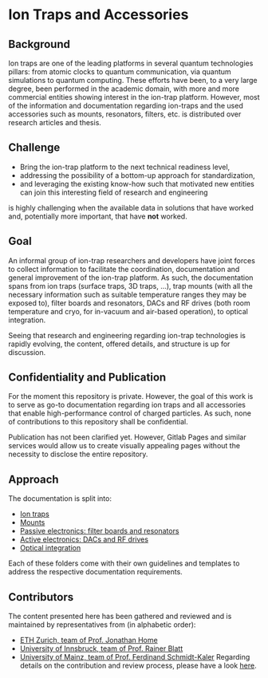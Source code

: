 # Ion Traps and Accessories

## Background

Ion traps are one of the leading platforms in several quantum technologies pillars: from atomic clocks to quantum communication, via quantum simulations to quantum computing. These efforts have been, to a very large degree, been performed in the academic domain, with more and more commercial entities showing interest in the ion-trap platform. However, most of the information and documentation regarding ion-traps and the used accessories such as mounts, resonators, filters, etc. is distributed over research articles and thesis.

## Challenge

* Bring the ion-trap platform to the next technical readiness level,
* addressing the possibility of a bottom-up approach for standardization,
* and leveraging the existing know-how such that motivated new entities can join this interesting field of research and engineering

is highly challenging when the available data in solutions that have worked and, potentially more important, that have **not** worked.

## Goal

An informal group of ion-trap researchers and developers have joint forces to collect information to facilitate the coordination, documentation and general improvement of the ion-trap platform. As such, the documentation spans from ion traps (surface traps, 3D traps, ...), trap mounts (with all the necessary information such as suitable temperature ranges they may be exposed to), filter boards and resonators, DACs and RF drives (both room temperature and cryo, for in-vacuum and air-based operation), to optical integration.

Seeing that research and engineering regarding ion-trap technologies is rapidly evolving, the content, offered details, and structure is up for discussion.

## Confidentiality and Publication

For the moment this repository is private. However, the goal of this work is to serve as go-to documentation regarding ion traps and all accessories that enable high-performance control of charged particles. As such, none of contributions to this repository shall be confidential.

Publication has not been clarified yet. However, Gitlab Pages and similar services would allow us to create visually appealing pages without the necessity to disclose the entire repository.

## Approach

The documentation is split into:
* [Ion traps](ion_traps/README_ion_traps.md)
* [Mounts](mounts/README_mounts.md)
* [Passive electronics: filter boards and resonators](passive_electronics/README_passive_electronics.md)
* [Active electronics: DACs and RF drives](active_electronics/README_active_electronics.md)
* [Optical integration](optical_integration/README_optical_integration.md)

Each of these folders come with their own guidelines and templates to address the respective documentation requirements.

## Contributors

The content presented here has been gathered and reviewed and is maintained by representatives from (in alphabetic order):
* [ETH Zurich, team of Prof. Jonathan Home](https://tiqi.ethz.ch/)
* [University of Innsbruck, team of Prof. Rainer Blatt](https://quantumoptics.at/en/)
* [University of Mainz, team of Prof. Ferdinand Schmidt-Kaler](https://www.quantenbit.physik.uni-mainz.de/)
Regarding details on the contribution and review process, please have a look [here](CONTRIBUTING.md).

